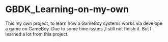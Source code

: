 # GBDK_Learning-on-my-own
 This my own project, to learn how a GameBoy systems works via develope a game on GameBoy.
 Due to some time issues ,I still not finish it.
 But I learned a lot from this project.
